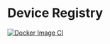 # Device Registry

[![Docker Image CI](https://github.com/ousan/device-registry/actions/workflows/docker-image.yml/badge.svg)](https://github.com/ousan/device-registry/actions/workflows/docker-image.yml)